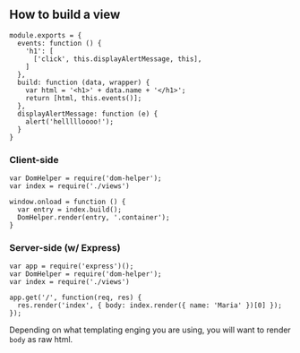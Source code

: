 ## How to build a view
````
module.exports = {
  events: function () {
    'h1': [
      ['click', this.displayAlertMessage, this],
    ]
  },
  build: function (data, wrapper) {
    var html = '<h1>' + data.name + '</h1>';
    return [html, this.events()];
  },
  displayAlertMessage: function (e) {
    alert('hellllloooo!');
  }
}
````

### Client-side
````
var DomHelper = require('dom-helper');
var index = require('./views')

window.onload = function () {
  var entry = index.build();
  DomHelper.render(entry, '.container');
}
````

### Server-side (w/ Express)
````
var app = require('express')();
var DomHelper = require('dom-helper');
var index = require('./views')

app.get('/', function(req, res) {
  res.render('index', { body: index.render({ name: 'Maria' })[0] });
}); 
````

Depending on what templating enging you are using, you will want to render `body` as raw html.

